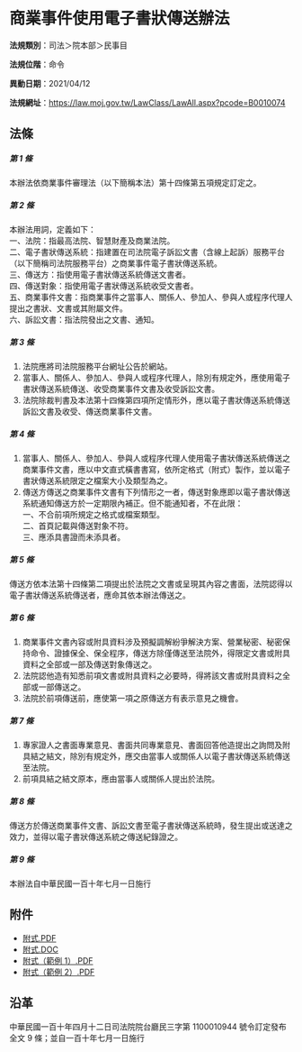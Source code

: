 # 商業事件使用電子書狀傳送辦法




**法規類別**：司法＞院本部＞民事目

**法規位階**：命令

**異動日期**：2021/04/12  

**法規網址**：https://law.moj.gov.tw/LawClass/LawAll.aspx?pcode=B0010074



## 法條
##### 第 1 條
本辦法依商業事件審理法（以下簡稱本法）第十四條第五項規定訂定之。

##### 第 2 條
本辦法用詞，定義如下：  
一、法院：指最高法院、智慧財產及商業法院。  
二、電子書狀傳送系統：指建置在司法院電子訴訟文書（含線上起訴）服務平台（以下簡稱司法院服務平台）之商業事件電子書狀傳送系統。  
三、傳送方：指使用電子書狀傳送系統傳送文書者。  
四、傳送對象：指使用電子書狀傳送系統收受文書者。  
五、商業事件文書：指商業事件之當事人、關係人、參加人、參與人或程序代理人提出之書狀、文書或其附屬文件。  
六、訴訟文書：指法院發出之文書、通知。

##### 第 3 條
1. 法院應將司法院服務平台網址公告於網站。
1. 當事人、關係人、參加人、參與人或程序代理人，除別有規定外，應使用電子書狀傳送系統傳送、收受商業事件文書及收受訴訟文書。
1. 法院除裁判書及本法第十四條第四項所定情形外，應以電子書狀傳送系統傳送訴訟文書及收受、傳送商業事件文書。

##### 第 4 條
1. 當事人、關係人、參加人、參與人或程序代理人使用電子書狀傳送系統傳送之商業事件文書，應以中文直式橫書書寫，依所定格式（附式）製作，並以電子書狀傳送系統限定之檔案大小及類型為之。
1. 傳送方傳送之商業事件文書有下列情形之一者，傳送對象應即以電子書狀傳送系統通知傳送方於一定期限內補正。但不能通知者，不在此限：  
一、不合前項所規定之格式或檔案類型。  
二、首頁記載與傳送對象不符。  
三、應添具書證而未添具者。

##### 第 5 條
傳送方依本法第十四條第二項提出於法院之文書或呈現其內容之書面，法院認得以電子書狀傳送系統傳送者，應命其依本辦法傳送之。

##### 第 6 條
1. 商業事件文書內容或附具資料涉及預擬調解紛爭解決方案、營業秘密、秘密保持命令、證據保全、保全程序，傳送方除僅傳送至法院外，得限定文書或附具資料之全部或一部及傳送對象傳送之。
1. 法院認他造有知悉前項文書或附具資料之必要時，得將該文書或附具資料之全部或一部傳送之。
1. 法院於前項傳送前，應使第一項之原傳送方有表示意見之機會。

##### 第 7 條
1. 專家證人之書面專業意見、書面共同專業意見、書面回答他造提出之詢問及附具結之結文，除別有規定外，應交由當事人或關係人以電子書狀傳送系統傳送至法院。
1. 前項具結之結文原本，應由當事人或關係人提出於法院。

##### 第 8 條
傳送方於傳送商業事件文書、訴訟文書至電子書狀傳送系統時，發生提出或送達之效力，並得以電子書狀傳送系統之傳送紀錄證之。

##### 第 9 條
本辦法自中華民國一百十年七月一日施行
## 附件
* [附式.PDF](https://law.moj.gov.tw/LawClass/LawGetFile.ashx?FileId=0000289927)
* [附式.DOC](https://law.moj.gov.tw/LawClass/LawGetFile.ashx?FileId=0000289928)
* [附式（範例 1）.PDF](https://law.moj.gov.tw/LawClass/LawGetFile.ashx?FileId=0000289929)
* [附式（範例 2）.PDF](https://law.moj.gov.tw/LawClass/LawGetFile.ashx?FileId=0000289930)
## 沿革
中華民國一百十年四月十二日司法院院台廳民三字第 1100010944 號令訂定發布全文 9  條；並自一百十年七月一日施行
